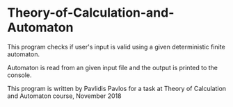# Theory-of-Calculation-and-Automaton
This program checks if user's input is valid using a given deterministic finite automaton.

Automaton is read from an given input file and the output is printed to the console.

This program is written by Pavlidis Pavlos for a task at Theory of Calculation and Automaton course, November 2018
